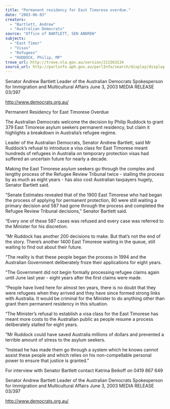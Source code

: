 ```yaml
---
title: "Permanent residency for East Timorese overdue."
date: "2003-06-03"
creators:
  - "Bartlett, Andrew"
  - "Australian Democrats"
source: "Office of BARTLETT, SEN ANDREW"
subjects:
  - "East Timor"
  - "Visas"
  - "Refugees"
  - "RUDDOCK, Philip, MP"
trove_url: http://trove.nla.gov.au/version/211563134
source_url: http://parlinfo.aph.gov.au/parlInfo/search/display/display.w3p;query=Id%3A%22media/pressrel/OPI96%22
---
```


 

 Senator Andrew Bartlett   Leader of the Australian Democrats  Spokesperson for Immigration and Multicultural Affairs  June 3, 2003                         MEDIA RELEASE                                    03/397                      

 

 http://www.democrats.org.au/ 

 

 Permanent Residency for East Timorese Overdue 

 

 The Australian Democrats welcome the decision by Philip Ruddock to grant 379 East Timorese  asylum seekers permanent residency, but claim it highlights a breakdown in Australia’s refugee  regime.    

 Leader of the Australian Democrats, Senator Andrew Bartlett, said Mr Ruddock’s refusal to introduce a visa  class for East Timorese meant hundreds of refugees in Australia on temporary protection visas had suffered  an uncertain future for nearly a decade.   

 Making the East Timorese asylum seekers go through the complex and lengthy process of the Refugee  Review Tribunal twice - stalling the process by as much as eight years - has also cost Australian taxpayers  hugely, Senator Bartlett said.   

  “Senate Estimates revealed that of the 1900 East Timorese who had began the process of applying for  permanent protection, 80 were still waiting a primary decision and 587 had gone through the process and  completed the Refugee Review Tribunal decisions,” Senator Bartlett said.   

 “Every one of these 587 cases was refused and every case was referred to the Minister for his discretion.    

 “Mr Ruddock has another 200 decisions to make.  But that’s not the end of the story.  There’s another 1400  East Timorese waiting in the queue, still waiting to find out about their future.   

 “The reality is that these people began the process in 1994 and the Australian Government deliberately froze  their applications for eight years.    

 “The Government did not begin formally processing refugee claims again until June last year - eight years  after the first claims were made.     

 “People have lived here for almost ten years, there is no doubt that they were refugees when they arrived and  they have since formed strong links with Australia. It would be criminal for the Minister to do anything other  than grant them permanent residency in this situation.    

 “The Minister’s refusal to establish a visa class for the East Timorese has meant more costs to the Australian  public as people resume a process deliberately stalled for eight years.    

 “Mr Ruddock could have saved Australia millions of dollars and prevented a terrible amount of stress to the  asylum seekers.   

 “Instead he has made them go through a system which he knows cannot assist these people and which relies  on his non-compellable personal power to ensure that justice is granted.”    

 For interview with Senator Bartlett contact Katrina Beikoff on 0419 867 649   

 

 Senator Andrew Bartlett   Leader of the Australian Democrats  Spokesperson for Immigration and Multicultural Affairs  June 3, 2003                         MEDIA RELEASE                                    03/397                      

 

 http://www.democrats.org.au/ 

 

 

 

 

